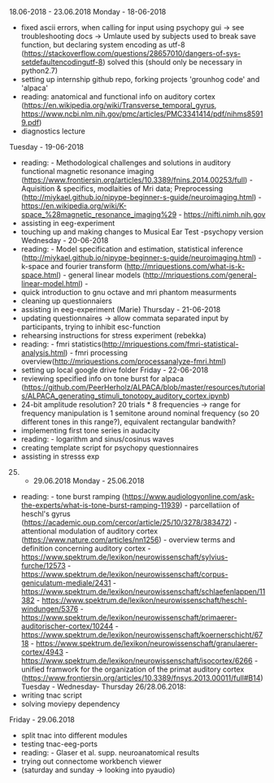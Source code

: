 18.06-2018 - 23.06.2018
Monday - 18-06-2018
  - fixed ascii errors, when calling for input using psychopy gui -> see troubleshooting docs
    -> Umlaute used by subjects used to break save function, but declaring system encoding as utf-8
      (https://stackoverflow.com/questions/28657010/dangers-of-sys-setdefaultencodingutf-8) solved this
       (should only be necessary in python2.7)
  - setting up internship github repo, forking projects 'grounhog code' and 'alpaca'   
  - reading: anatomical and functional info on auditory cortex 
    (https://en.wikipedia.org/wiki/Transverse_temporal_gyrus,
    https://www.ncbi.nlm.nih.gov/pmc/articles/PMC3341414/pdf/nihms85919.pdf)
  - diagnostics lecture

Tuesday - 19-06-2018
  - reading: - Methodological challenges and solutions in auditory functional magnetic resonance imaging
                (https://www.frontiersin.org/articles/10.3389/fnins.2014.00253/full)
             - Aquisition & specifics, modlaities of Mri data; Preprocessing
               (http://miykael.github.io/nipype-beginner-s-guide/neuroimaging.html)
             - https://en.wikipedia.org/wiki/K-space_%28magnetic_resonance_imaging%29
             - https://nifti.nimh.nih.gov
  - assisting in eeg-experiment
  - touching up and making changes to Musical Ear Test -psychopy version
Wednesday - 20-06-2018
  - reading:  - Model specification and estimation, statistical inference
                (http://miykael.github.io/nipype-beginner-s-guide/neuroimaging.html)
              - k-space and fourier transform (http://mriquestions.com/what-is-k-space.html)
              - general linear models (http://mriquestions.com/general-linear-model.html)
              -
  - quick introduction to gnu octave and mri phantom measurments
  - cleaning up questionnaiers
  - assisting in eeg-experiment (Marie)
Thursday - 21-06-2018
  - updating questionnaires -> allow commata separated input by participants, trying to inhibit esc-function
  - rehearsing instructions for stress experiment (rebekka)
  - reading: - fmri statistics(http://mriquestions.com/fmri-statistical-analysis.html)
             - fmri processing overview(http://mriquestions.com/processanalyze-fmri.html)
  - setting up local google drive folder
Friday - 22-06-2018
  - reviewing specified info on tone burst for alpaca (https://github.com/PeerHerholz/ALPACA/blob/master/resources/tutorials/ALPACA_generating_stimuli_tonotopy_auditory_cortex.ipynb)
  -  24-bit amplitude resolution? 20 trials * 8 frequencies -> range for frequency manipulation is 1 semitone around nominal 
     frequency (so 20 different tones in this range?),  equivalent rectangular bandwith?
  - implementing first tone series in audacity
  - reading: - logarithm and sinus/cosinus waves
  - creating template script for psychopy questionnaires
  - assisting in stresss exp 
 
 
25. - 29.06.2018
Monday - 25.06.2018
  - reading: - tone burst ramping (https://www.audiologyonline.com/ask-the-experts/what-is-tone-burst-ramping-11939)
             - parcellatiion of heschl's gyrus (https://academic.oup.com/cercor/article/25/10/3278/383472)
             - attentional modulation of auditory cortex (https://www.nature.com/articles/nn1256)
             - overview terms and definition concerning auditory cortex
                - https://www.spektrum.de/lexikon/neurowissenschaft/sylvius-furche/12573
                - https://www.spektrum.de/lexikon/neurowissenschaft/corpus-geniculatum-mediale/2431
                - https://www.spektrum.de/lexikon/neurowissenschaft/schlaefenlappen/11382
                - https://www.spektrum.de/lexikon/neurowissenschaft/heschl-windungen/5376
                - https://www.spektrum.de/lexikon/neurowissenschaft/primaerer-auditorischer-cortex/10244
                - https://www.spektrum.de/lexikon/neurowissenschaft/koernerschicht/6718
                - https://www.spektrum.de/lexikon/neurowissenschaft/granulaerer-cortex/4943
                - https://www.spektrum.de/lexikon/neurowissenschaft/isocortex/6266
             - unified framwork for the organization of the primat auditory cortex
               (https://www.frontiersin.org/articles/10.3389/fnsys.2013.00011/full#B14)
Tuesday - Wednesday- Thursday 26/28.06.2018: 
   - writing tnac script
   - solving moviepy dependency
   
Friday - 29.06.2018
   - split tnac into different modules
   - testing tnac-eeg-ports
   - reading: - Glaser et al. supp. neuroanatomical results
   - trying out connectome workbench viewer
   - (saturday and sunday -> looking into pyaudio)
